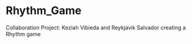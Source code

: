 # Rhythm_Game
 Collaboration Project: Keziah Vibieda and Reykjavik Salvador creating a Rhythm game 
